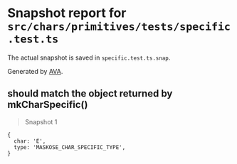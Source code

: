# Snapshot report for `src/chars/primitives/tests/specific.test.ts`

The actual snapshot is saved in `specific.test.ts.snap`.

Generated by [AVA](https://ava.li).

## should match the object returned by mkCharSpecific()

> Snapshot 1

    {
      char: 'E',
      type: 'MASKOSE_CHAR_SPECIFIC_TYPE',
    }
